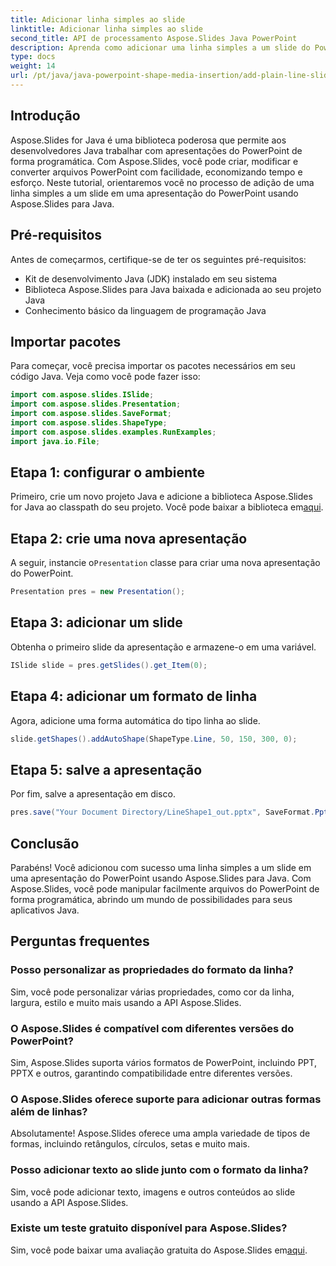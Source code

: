 ```yaml
---
title: Adicionar linha simples ao slide
linktitle: Adicionar linha simples ao slide
second_title: API de processamento Aspose.Slides Java PowerPoint
description: Aprenda como adicionar uma linha simples a um slide do PowerPoint programaticamente usando Aspose.Slides para Java. Aumente sua produtividade com este guia passo a passo.
type: docs
weight: 14
url: /pt/java/java-powerpoint-shape-media-insertion/add-plain-line-slide/
---
```

## Introdução
Aspose.Slides for Java é uma biblioteca poderosa que permite aos desenvolvedores Java trabalhar com apresentações do PowerPoint de forma programática. Com Aspose.Slides, você pode criar, modificar e converter arquivos PowerPoint com facilidade, economizando tempo e esforço. Neste tutorial, orientaremos você no processo de adição de uma linha simples a um slide em uma apresentação do PowerPoint usando Aspose.Slides para Java.
## Pré-requisitos
Antes de começarmos, certifique-se de ter os seguintes pré-requisitos:
- Kit de desenvolvimento Java (JDK) instalado em seu sistema
- Biblioteca Aspose.Slides para Java baixada e adicionada ao seu projeto Java
- Conhecimento básico da linguagem de programação Java

## Importar pacotes
Para começar, você precisa importar os pacotes necessários em seu código Java. Veja como você pode fazer isso:
```java
import com.aspose.slides.ISlide;
import com.aspose.slides.Presentation;
import com.aspose.slides.SaveFormat;
import com.aspose.slides.ShapeType;
import com.aspose.slides.examples.RunExamples;
import java.io.File;
```
## Etapa 1: configurar o ambiente
 Primeiro, crie um novo projeto Java e adicione a biblioteca Aspose.Slides for Java ao classpath do seu projeto. Você pode baixar a biblioteca em[aqui](https://releases.aspose.com/slides/java/).
## Etapa 2: crie uma nova apresentação
 A seguir, instancie o`Presentation` classe para criar uma nova apresentação do PowerPoint.
```java
Presentation pres = new Presentation();
```
## Etapa 3: adicionar um slide
Obtenha o primeiro slide da apresentação e armazene-o em uma variável.
```java
ISlide slide = pres.getSlides().get_Item(0);
```
## Etapa 4: adicionar um formato de linha
Agora, adicione uma forma automática do tipo linha ao slide.
```java
slide.getShapes().addAutoShape(ShapeType.Line, 50, 150, 300, 0);
```
## Etapa 5: salve a apresentação
Por fim, salve a apresentação em disco.
```java
pres.save("Your Document Directory/LineShape1_out.pptx", SaveFormat.Pptx);
```

## Conclusão
Parabéns! Você adicionou com sucesso uma linha simples a um slide em uma apresentação do PowerPoint usando Aspose.Slides para Java. Com Aspose.Slides, você pode manipular facilmente arquivos do PowerPoint de forma programática, abrindo um mundo de possibilidades para seus aplicativos Java.

## Perguntas frequentes
### Posso personalizar as propriedades do formato da linha?
Sim, você pode personalizar várias propriedades, como cor da linha, largura, estilo e muito mais usando a API Aspose.Slides.
### O Aspose.Slides é compatível com diferentes versões do PowerPoint?
Sim, Aspose.Slides suporta vários formatos de PowerPoint, incluindo PPT, PPTX e outros, garantindo compatibilidade entre diferentes versões.
### O Aspose.Slides oferece suporte para adicionar outras formas além de linhas?
Absolutamente! Aspose.Slides oferece uma ampla variedade de tipos de formas, incluindo retângulos, círculos, setas e muito mais.
### Posso adicionar texto ao slide junto com o formato da linha?
Sim, você pode adicionar texto, imagens e outros conteúdos ao slide usando a API Aspose.Slides.
### Existe um teste gratuito disponível para Aspose.Slides?
Sim, você pode baixar uma avaliação gratuita do Aspose.Slides em[aqui](https://releases.aspose.com/).
